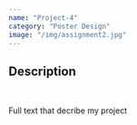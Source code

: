 ```yaml
---
name: "Project-4"
category: "Poster Design"
image: "/img/assignment2.jpg"
---
```


<h2 class='text-xl font-bold'>Description</h2>
<br>
<p>Full text that decribe my project</p>